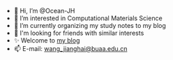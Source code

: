 - 👋 Hi, I’m @Ocean-JH
- 👀 I’m interested in Computational Materials Science
- 🌱 I’m currently organizing my study notes to my blog
- 💞️ I'm looking for friends with similar interests
- ✨ Welcome to [my blog](ocean-jh.github.io)
- 📫 E-mail: wang_jianghai@buaa.edu.cn

<!---
Ocean-JH/Ocean-JH is a ✨ special ✨ repository because its `README.md` (this file) appears on your GitHub profile.
You can click the Preview link to take a look at your changes.
--->
